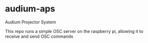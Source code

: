 # audium-aps
 Audium Projector System

This repo runs a simple OSC server on the raspberry pi, allowing it to receive and send OSC commands
